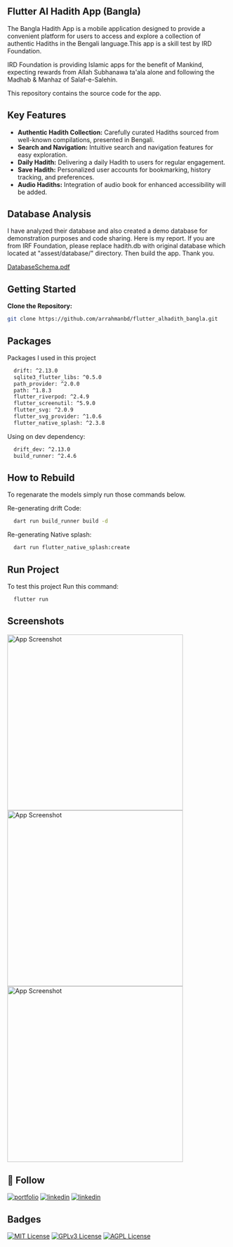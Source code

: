 ## Flutter Al Hadith App (Bangla)
The Bangla Hadith App is a mobile application designed to provide a convenient platform for users to access and explore a collection of authentic Hadiths in the Bengali language.This app is a skill test by IRD Foundation.

IRD Foundation is providing Islamic apps for the benefit of Mankind, expecting rewards from Allah Subhanawa ta'ala alone and following the Madhab & Manhaz of Salaf-e-Salehin.

This repository contains the source code for the app.

## Key Features
- **Authentic Hadith Collection:** Carefully curated Hadiths sourced from well-known compilations, presented in Bengali.
- **Search and Navigation:** Intuitive search and navigation features for easy exploration.
- **Daily Hadith:** Delivering a daily Hadith to users for regular engagement.
- **Save Hadith:** Personalized user accounts for bookmarking, history tracking, and preferences.
- **Audio Hadiths:** Integration of audio book for enhanced accessibility will be added.

## Database Analysis
I have analyzed their database and also created a demo database for demonstration purposes and code sharing. Here is my report.
If you are from IRF Foundation, please replace hadith.db with original database which located at "assest/database/" directory. Then build the app.
Thank you.

[DatabaseSchema.pdf](demo/db.pdf)

## Getting Started
**Clone the Repository:**
   ```bash
   git clone https://github.com/arrahmanbd/flutter_alhadith_bangla.git
```

## Packages

Packages I used in this project 

```bash
  drift: ^2.13.0
  sqlite3_flutter_libs: ^0.5.0
  path_provider: ^2.0.0
  path: ^1.8.3
  flutter_riverpod: ^2.4.9
  flutter_screenutil: ^5.9.0
  flutter_svg: ^2.0.9
  flutter_svg_provider: ^1.0.6
  flutter_native_splash: ^2.3.8
```
Using on dev dependency:

```bash
  drift_dev: ^2.13.0
  build_runner: ^2.4.6
```


## How to Rebuild
To regenarate the models simply run those commands below.

Re-generating drift Code:

```bash
  dart run build_runner build -d  
```
Re-generating Native splash:

```bash
  dart run flutter_native_splash:create  
```

## Run Project

To test this project Run this command:

```bash
  flutter run 
```
## Screenshots

<img src="demo/home.jpg" alt="App Screenshot" width="400"/>
<img src="demo/details.jpg" alt="App Screenshot" width="400"/>
<img src="demo/bottomsheet.jpg" alt="App Screenshot" width="400"/>


## 🚀  Follow
[![portfolio](https://img.shields.io/badge/bio-000?style=for-the-badge&logo=ko-fi&logoColor=white)](https://arrahmanbd.github.io/)
[![linkedin](https://img.shields.io/badge/linkedin-0A66C2?style=for-the-badge&logo=linkedin&logoColor=white)](https://www.linkedin.com/in/arrahmanbd)
[![linkedin](https://img.shields.io/badge/Github-22272e?style=for-the-badge&logo=github&logoColor=white)](https://www.github.com/arrahmanbd)


## Badges


[![MIT License](https://img.shields.io/badge/License-MIT-green.svg)](https://choosealicense.com/licenses/mit/)
[![GPLv3 License](https://img.shields.io/badge/License-GPL%20v3-yellow.svg)](https://opensource.org/licenses/)
[![AGPL License](https://img.shields.io/badge/license-AGPL-blue.svg)](http://www.gnu.org/licenses/agpl-3.0)

